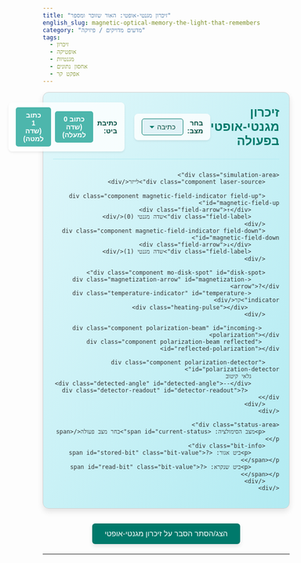 ```yaml
---
title: "זיכרון מגנטי-אופטי: האור שזוכר ומספר"
english_slug: magnetic-optical-memory-the-light-that-remembers
category: "מדעים מדויקים / פיזיקה"
tags:
  - זיכרון
  - אופטיקה
  - מגנטיות
  - אחסון נתונים
  - אפקט קר
---
```


<div id="mo-simulation" class="simulation-container">
    <div class="simulation-header">
        <div class="simulation-title">זיכרון מגנטי-אופטי בפעולה</div>
        <div class="controls-panel">
            <div class="control-group">
                <label for="mode-select">בחר מצב:</label>
                <select id="mode-select" class="control-select">
                    <option value="write">כתיבה</option>
                    <option value="read">קריאה</option>
                </select>
            </div>
            <div id="write-controls" class="control-group action-controls">
                <label>כתיבת ביט:</label>
                <button class="control-button" id="set-bit-0" data-bit="0">כתוב 0 (שדה למעלה)</button>
                <button class="control-button" id="set-bit-1" data-bit="1">כתוב 1 (שדה למטה)</button>
            </div>
            <div id="read-controls" class="control-group action-controls" style="display: none;">
                <!-- Read mode is triggered by mode switch and simulation flow -->
                 <button class="control-button" id="read-button">בצע קריאה</button>
            </div>
        </div>
    </div>

    <div class="simulation-area">
        <div class="component laser-source">לייזר</div>

        <div class="component magnetic-field-indicator field-up" id="magnetic-field-up">
            <div class="field-arrow">↑</div>
            <div class="field-label">שדה מגנטי (0)</div>
        </div>
        <div class="component magnetic-field-indicator field-down" id="magnetic-field-down">
            <div class="field-arrow">↓</div>
            <div class="field-label">שדה מגנטי (1)</div>
        </div>

        <div class="component mo-disk-spot" id="disk-spot">
            <div class="magnetization-arrow" id="magnetization-arrow">?</div>
            <div class="temperature-indicator" id="temperature-indicator">קר</div>
             <div class="heating-pulse"></div>
        </div>

         <div class="component polarization-beam" id="incoming-polarization"></div>
         <div class="component polarization-beam reflected" id="reflected-polarization"></div>

        <div class="component polarization-detector" id="polarization-detector">
            גלאי קיטוב
            <div class="detected-angle" id="detected-angle">--</div>
             <div class="detector-readout" id="detector-readout">?</div>
        </div>
    </div>

    <div class="status-area">
        <p>מצב הסימולציה: <span id="current-status">בחר מצב פעולה</span></p>
        <div class="bit-info">
            <p>ביט אגור: <span id="stored-bit" class="bit-value">?</span></p>
            <p>ביט שנקרא: <span id="read-bit" class="bit-value">?</span></p>
        </div>
    </div>
</div>

<style>
/* General Layout and Styling */
#mo-simulation {
    font-family: 'Varela Round', sans-serif; /* More modern font */
    direction: rtl; /* Right-to-left */
    border: 1px solid #d1d1d1;
    padding: 20px;
    margin-bottom: 25px;
    background: linear-gradient(to bottom right, #e0f7fa, #b2ebf2); /* Soft gradient background */
    border-radius: 12px;
    box-shadow: 0 6px 12px rgba(0, 0, 0, 0.1);
    color: #333;
}

.simulation-header {
    display: flex;
    justify-content: space-between;
    align-items: center;
    margin-bottom: 25px;
    padding-bottom: 15px;
    border-bottom: 1px solid #b2ebf2;
}

.simulation-title {
    font-size: 1.8em;
    font-weight: bold;
    color: #00796b; /* Teal color */
}

.controls-panel {
    display: flex;
    gap: 20px;
    align-items: center;
}

.control-group {
    display: flex;
    align-items: center;
    gap: 8px;
    background-color: rgba(255, 255, 255, 0.8);
    padding: 10px 15px;
    border-radius: 8px;
    box-shadow: 0 2px 4px rgba(0, 0, 0, 0.08);
}

.control-group label {
    font-weight: bold;
    color: #004d40; /* Darker teal */
}

.control-select, .control-button {
    padding: 8px 15px;
    border: 1px solid #00796b;
    border-radius: 5px;
    cursor: pointer;
    font-size: 1em;
    transition: background-color 0.3s ease, transform 0.1s ease;
}

.control-select {
    background-color: #e0f2f7;
    color: #004d40;
    appearance: none; /* Remove default arrow */
    background-image: url('data:image/svg+xml;utf8,<svg fill="%2300796b" height="24" viewBox="0 0 24 24" width="24" xmlns="http://www.w3.org/2000/svg"><path d="M7 10l5 5 5-5z"/><path d="M0 0h24v24H0z" fill="none"/></svg>');
    background-repeat: no-repeat;
    background-position: left 8px center; /* Position arrow on the left */
    padding-left: 30px; /* Space for arrow */
}

.control-button {
    background-color: #4db6ac; /* Light teal */
    color: white;
    font-weight: bold;
    border: none;
}

.control-button:hover {
    background-color: #26a69a; /* Darker teal on hover */
}

.control-button:active {
    transform: scale(0.98);
}

.control-button:disabled {
    background-color: #b2dfdb;
    cursor: not-allowed;
}


.simulation-area {
    position: relative;
    width: 100%;
    min-height: 450px; /* Increased height for visual flow */
    background-color: #ffffff;
    border: 1px solid #b2ebf2;
    border-radius: 8px;
    box-shadow: inset 0 0 8px rgba(0, 0, 0, 0.05);
    padding: 20px;
    display: flex;
    justify-content: center; /* Center content horizontally */
    align-items: flex-start; /* Align content to the top */
}

.component {
    position: absolute;
    text-align: center;
    padding: 8px 12px;
    border-radius: 6px;
    font-size: 0.9em;
    white-space: nowrap;
}

.laser-source {
    top: 20px;
    left: 50%;
    transform: translateX(-50%);
    background-color: #e57373; /* Light red */
    color: white;
    font-weight: bold;
    z-index: 20; /* Above beams initially */
}

.magnetic-field-indicator {
    top: 50%;
    transform: translateY(-50%);
    background-color: rgba(100, 181, 246, 0.9); /* Light blue with opacity */
    color: #0d47a1; /* Dark blue */
    font-weight: bold;
    box-shadow: 0 0 10px rgba(66, 165, 245, 0.5); /* Blue glow */
    opacity: 0; /* Hidden by default */
    transition: opacity 0.5s ease, transform 0.5s ease;
    display: flex;
    flex-direction: column;
    align-items: center;
    gap: 4px;
    width: 80px;
    padding: 10px;
}

.magnetic-field-indicator.field-up {
    right: 10%; /* Position on the right for RTL */
    transform: translateY(-50%) translateX(20px); /* Start slightly off-screen */
}

.magnetic-field-indicator.field-down {
    left: 10%; /* Position on the left for RTL */
    transform: translateY(-50%) translateX(-20px); /* Start slightly off-screen */
}

.magnetic-field-indicator.active {
    opacity: 1;
     transform: translateY(-50%) translateX(0);
}

.field-arrow {
    font-size: 1.8em;
    font-weight: bold;
}

.field-label {
    font-size: 0.8em;
}


.mo-disk-spot {
    width: 100px;
    height: 100px;
    background-color: #80cbc4; /* Cool state */
    border-radius: 50%;
    display: flex;
    flex-direction: column;
    justify-content: center;
    align-items: center;
    position: absolute;
    top: 150px; /* Center vertically in the intended flow */
    left: 50%;
    transform: translateX(-50%);
    transition: background-color 0.6s ease, transform 0.3s ease;
    overflow: visible; /* Allow pulse animation to extend */
    border: 3px solid #004d40; /* Dark teal border */
    box-shadow: 0 4px 8px rgba(0,0,0,0.15);
    z-index: 5; /* Below beams initially */
}

.mo-disk-spot.hot {
    background-color: #ffab91; /* Hot state */
     box-shadow: 0 4px 15px rgba(255, 87, 34, 0.6); /* Orange glow */
}

.heating-pulse {
    position: absolute;
    top: 50%;
    left: 50%;
    transform: translate(-50%, -50%);
    width: 0;
    height: 0;
    background-color: rgba(255, 87, 34, 0.7); /* Pulse color */
    border-radius: 50%;
    opacity: 0;
    transition: all 0.8s ease-out;
     z-index: -1; /* Behind main spot content */
}

.mo-disk-spot.heating .heating-pulse {
    animation: pulse-heat 1.5s ease-out forwards;
}

@keyframes pulse-heat {
    0% { width: 0; height: 0; opacity: 0.7; }
    50% { width: 150px; height: 150px; opacity: 0.3; }
    100% { width: 200px; height: 200px; opacity: 0; }
}


.magnetization-arrow {
    font-size: 3.5em; /* Larger arrow */
    font-weight: bolder;
    color: #0d47a1; /* Dark blue */
    transition: transform 0.5s ease-in-out;
}

.magnetization-arrow.up {
    transform: rotate(0deg);
}

.magnetization-arrow.down {
    transform: rotate(180deg);
}

.temperature-indicator {
    position: absolute;
    bottom: -20px; /* Below the disk */
    left: 50%;
    transform: translateX(-50%);
    font-size: 0.85em;
    color: #333;
    background-color: rgba(255, 255, 255, 0.9);
    padding: 3px 8px;
    border-radius: 4px;
    box-shadow: 0 1px 3px rgba(0,0,0,0.1);
}

.polarization-beam {
     position: absolute;
     width: 8px; /* Thicker beam */
     height: 120px; /* Longer beam */
     background: linear-gradient(to bottom, rgba(255,238,88,0.9), rgba(255,160,0,0.9)); /* Yellow/Orange polarized light */
     left: calc(50% - 4px); /* Center over the spot */
     transform-origin: center top;
     top: 60px; /* Starts below laser */
     opacity: 0; /* Hidden initially */
     transition: transform 0.6s ease-in-out, opacity 0.5s ease, top 0.6s ease;
     z-index: 8; /* Above disk, below laser source */
     box-shadow: 0 0 10px rgba(255, 160, 0, 0.5); /* Orange glow */
}

#incoming-polarization {
     height: 90px; /* Length to hit the disk */
     transform: translateY(0); /* Start position */
     opacity: 0;
}

#reflected-polarization {
    top: calc(60px + 90px); /* Starts exactly where incoming beam hits disk */
    transform-origin: center top; /* Rotate from the point of reflection */
    transform: rotate(0deg); /* Initial state */
    height: 100px; /* Length reflecting upwards */
    background: linear-gradient(to top, rgba(255,238,88,0.9), rgba(255,160,0,0.9)); /* Gradient direction reversed */
    opacity: 0;
}

.polarization-detector {
    position: absolute;
    bottom: 20px;
    left: 50%;
    transform: translateX(-50%);
    background-color: #bdbdbd; /* Grey color */
    color: #424242;
    padding: 10px 15px;
    border-radius: 8px;
    text-align: center;
    width: 150px;
    opacity: 0; /* Hidden initially */
    transition: opacity 0.5s ease;
    box-shadow: 0 2px 5px rgba(0,0,0,0.1);
    font-weight: bold;
    z-index: 8; /* Same as beams */
}

.detected-angle {
    margin-top: 5px;
    font-weight: bold;
    color: #004d40; /* Dark teal */
    font-size: 1.1em;
}

.detector-readout {
    margin-top: 8px;
    font-size: 1.6em;
    font-weight: bolder;
    color: #e65100; /* Deep Orange */
}

/* Status Area Styling */
.status-area {
    margin-top: 25px;
    padding-top: 15px;
    border-top: 1px solid #b2ebf2;
    text-align: center;
    font-size: 1em;
    color: #004d40;
}

.status-area p {
    margin-bottom: 8px;
    font-weight: bold;
}

.status-area span {
    font-weight: normal;
    color: #333;
}

.bit-info {
    display: flex;
    justify-content: center;
    gap: 30px;
    margin-top: 10px;
}

.bit-value {
    font-weight: bold;
    color: #e65100; /* Deep Orange */
    font-size: 1.1em;
}


/* Explanation Section Styling */
button#toggle-explanation {
    display: block;
    margin: 30px auto 20px auto;
    padding: 12px 25px;
    font-size: 1.1em;
    cursor: pointer;
    background-color: #00796b; /* Teal */
    color: white;
    border: none;
    border-radius: 6px;
    transition: background-color 0.3s ease;
    font-family: 'Varela Round', sans-serif;
    box-shadow: 0 4px 8px rgba(0, 0, 0, 0.1);
}

button#toggle-explanation:hover {
    background-color: #004d40; /* Darker teal */
}

#explanation-content {
    border: 1px solid #d1d1d1;
    padding: 20px;
    background-color: #ffffff;
    border-radius: 12px;
    box-shadow: 0 6px 12px rgba(0, 0, 0, 0.08);
    display: none; /* Hidden by default */
    line-height: 1.7;
    color: #333;
}

#explanation-content h2, #explanation-content h3 {
    color: #00796b;
    margin-top: 20px;
    margin-bottom: 10px;
    border-bottom: 1px solid #e0f2f7;
    padding-bottom: 5px;
}

#explanation-content h2 {
    font-size: 1.6em;
}

#explanation-content h3 {
    font-size: 1.3em;
}

#explanation-content p {
    margin-bottom: 15px;
}

#explanation-content ol, #explanation-content ul {
    margin-bottom: 15px;
    padding-right: 20px; /* Indent list items */
}

#explanation-content li {
    margin-bottom: 8px;
}

#explanation-content strong {
    color: #004d40;
}

/* Add some basic responsive adjustments */
@media (max-width: 768px) {
    .simulation-header {
        flex-direction: column;
        align-items: flex-start;
        gap: 15px;
    }
    .controls-panel {
        flex-direction: column;
        gap: 10px;
        width: 100%;
    }
    .control-group {
        width: 100%;
        justify-content: center;
        flex-wrap: wrap;
    }
     .simulation-area {
         min-height: 400px;
     }
     .component {
         position: static; /* Allow components to stack */
         transform: none !important; /* Override absolute positioning transforms */
         margin-bottom: 15px; /* Add space between stacked components */
     }
     .mo-disk-spot {
         width: 80px;
         height: 80px;
     }
     .magnetization-arrow {
         font-size: 2.5em;
     }
     .heating-pulse {
         /* May need specific adjustments for stacked layout */
     }
     .polarization-beam, #reflected-polarization {
         display: none; /* Hide complex animations on small screens */
     }
     .polarization-detector {
         width: auto;
     }
}

</style>

<button id="toggle-explanation">הצג/הסתר הסבר על זיכרון מגנטי-אופטי</button>

<div id="explanation-content">
    <h2>קסם האור והמגנט: איך זיכרון מגנטי-אופטי עובד?</h2>
    <p>דמיינו דיסק שמצד אחד נראה כמו תקליטור רגיל, אבל מצד שני יכול לשמור ולמחוק מידע שוב ושוב! זה בדיוק הקסם שמאחורי זיכרון מגנטי-אופטי (MO). במקום להשתמש רק במגנטיות כמו בדיסק קשיח, או רק באור כמו בתקליטור חד-פעמי, זיכרון MO מחבר בין שני העולמות כדי לאחסן נתונים בצורה יציבה וניתנת לשינוי.</p>

    <h3>לב הטכנולוגיה: מגנטיות שמושפעת מחום</h3>
    <p>החומר הסודי בדיסק MO הוא שכבה דקה של חומר מיוחד (למשל, סגסוגת של מתכות נדירות עם ברזל). החומר הזה הוא מגנטי, אבל יש לו תכונה מעניינת: מעל טמפרטורה מסוימת, הנקראת 'טמפרטורת קירי', הוא מאבד את ה'זיכרון' המגנטי שלו. בטמפרטורה הזו, קל מאוד לשנות את כיוון המגנוט שלו באמצעות שדה מגנטי חיצוני חלש.</p>

    <h3>שלב 1: כתיבת המידע (הפיכת המגנט בעזרת לייזר)</h3>
    <p>כדי לכתוב ביט מידע (0 או 1) על הדיסק, מתרחשים שני דברים במקביל:</p>
    <ol>
        <li><strong>חימום נקודתי בלייזר:</strong> קרן לייזר חזקה יחסית מתמקדת בנקודה זעירה על הדיסק ומחממת אותה במהירות מעל טמפרטורת קירי. בנקודה זו, החומר "שוכח" את המגנוט הקודם שלו.</li>
        <li><strong>הפעלת שדה מגנטי:</strong> בזמן שהנקודה חמה, מופעל עליה שדה מגנטי חיצוני חלש בכיוון הרצוי - למעלה עבור 0, או למטה עבור 1. כשהנקודה מתקררת (מיד לאחר שהלייזר מפסיק לחמם אותה), החומר "זוכר" את כיוון השדה שהיה שם ברגע הקירור, ושומר עליו גם לאחר שהשדה החיצוני מוסר. כך נכתב הביט.</li>
    </ol>
     <p><strong>טיפ למתקדמים:</strong> לרוב, כתיבה מלאה כללה למעשה שתי פעולות: מחיקה (חימום והפעלת שדה בכיוון ניטרלי או קבוע) ולאחר מכן כתיבה (חימום והפעלת שדה בכיוון הרצוי). זה הפך את הכתיבה לאיטית יחסית.</p>

    <h3>שלב 2: קריאת המידע (גילוי סיבוב האור)</h3>
    <p>הקריאה היא החלק המגניב והאופטי של הסיפור, והיא לא משנה את המידע האגור:</p>
    <ol>
        <li><strong>לייזר עדין ומקוטב:</strong> קרן לייזר חלשה (שלא מחממת את הדיסק) מוקרנת על הנקודה. קרן זו מקוטבת, כלומר גלי האור שלה מתנדנדים רק בכיוון אחד (נניח, אנכית).</li>
        <li><strong>אפקט קר - הריקוד המגנטי של האור:</strong> כשהאור הזה מוחזר מהנקודה הממוגנטת, כיוון המגנוט של הנקודה גורם למישור הקיטוב של האור המוחזר להסתובב בזווית קטנה מאוד. הכיוון של הסיבוב הזה (ימינה או שמאלה) תלוי בכיוון המגנוט של הנקודה (למעלה או למטה). זהו 'אפקט קר המגנטו-אופטי'.</li>
        <li><strong>גלאי הקיטוב קולט:</strong> האור המוחזר עובר דרך גלאי קיטוב. הגלאי הזה יודע לזהות את זווית הקיטוב של האור. אם האור הסתובב ימינה, זה אומר שהנקודה ממוגנטת בכיוון 0; אם הסתובב שמאלה, זה אומר 1 (או להיפך, תלוי בתכנון המערכת). כך המערכת 'קוראת' את הביט האגור.</li>
    </ol>

    <h3>למה זה לא איתנו היום?</h3>
    <p>למרות שהיה לזיכרון MO יתרונות כמו עמידות ויכולת מחיקה וכתיבה רב פעמית (בניגוד לתקליטורים צרובים חד-פעמיים), היו לו חסרונות משמעותיים שהביאו לדעיכתו מול טכנולוגיות אחרות. העיקרי שבהם היה המהירות: תהליך הכתיבה שדורש חימום וקירור היה איטי משמעותית מדי בהשוואה לכוננים קשיחים שהלכו והשתפרו במהירות. בנוסף, הדרייבים והמדיות היו יקרים יותר, והקיבולת, למרות שגדלה עם השנים, נותרה נמוכה יותר ממתחרים אחרים.</p>

    <h3>לסיכום</h3>
    <p>זיכרון מגנטי-אופטי הוא דוגמה מצוינת לשילוב גאוני של עקרונות מפיזיקה שונים - מגנטיות, חום ואופטיקה - כדי ליצור אמצעי אחסון ייחודי שסיפק פתרון מעניין לצורך באחסון מידע ארכיוני וניתן לשינוי בתקופה שלפני עידן ה-USB והענן.</p>
</div>

<script>
document.addEventListener('DOMContentLoaded', () => {
    const modeSelect = document.getElementById('mode-select');
    const writeControls = document.getElementById('write-controls');
    const readControls = document.getElementById('read-controls');
    const setBit0Button = document.getElementById('set-bit-0');
    const setBit1Button = document.getElementById('set-bit-1');
    const readButton = document.getElementById('read-button'); // Added read button
    const diskSpot = document.getElementById('disk-spot');
    const magnetizationArrow = document.getElementById('magnetization-arrow');
    const temperatureIndicator = document.getElementById('temperature-indicator');
    const magneticFieldUp = document.getElementById('magnetic-field-up');
    const magneticFieldDown = document.getElementById('magnetic-field-down');
    const incomingPolarization = document.getElementById('incoming-polarization');
    const reflectedPolarization = document.getElementById('reflected-polarization');
    const polarizationDetector = document.getElementById('polarization-detector');
    const detectedAngleSpan = document.getElementById('detected-angle'); // Renamed for clarity
     const detectorReadout = document.getElementById('detector-readout'); // Added for clarity
    const currentStatus = document.getElementById('current-status');
    const storedBitSpan = document.getElementById('stored-bit');
    const readBitSpan = document.getElementById('read-bit');
    const toggleExplanationButton = document.getElementById('toggle-explanation');
    const explanationContent = document.getElementById('explanation-content');
    const heatingPulse = diskSpot.querySelector('.heating-pulse'); // Get the pulse element

    let storedBit = '?'; // Can be '0', '1', or '?'
    const kerrRotationDegrees = 15; // Example angle in degrees for Kerr effect (made it slightly larger for visibility)
    let isSimulating = false; // Flag to prevent multiple operations at once

    // --- Helper Functions ---

    function updateStatus(statusText) {
        currentStatus.textContent = statusText;
    }

    function setStoredBit(bit) {
        storedBit = bit;
        storedBitSpan.textContent = storedBit === '?' ? '?' : bit;
        magnetizationArrow.className = 'magnetization-arrow'; // Reset class
        if (storedBit === '0') {
            magnetizationArrow.classList.add('up');
            magnetizationArrow.textContent = '↑';
            magnetizationArrow.style.opacity = '1';
        } else if (storedBit === '1') {
            magnetizationArrow.classList.add('down');
            magnetizationArrow.textContent = '↓';
            magnetizationArrow.style.opacity = '1';
        } else {
             magnetizationArrow.textContent = '?';
             magnetizationArrow.style.opacity = '0.5'; // Indicate unknown state visually
        }
         readBitSpan.textContent = '?'; // Reset read bit on change
         detectedAngleSpan.textContent = '--'; // Reset detected angle
         detectorReadout.textContent = '?'; // Reset detector readout
    }

    function setTemperature(state) {
        diskSpot.classList.remove('hot', 'cool', 'heating');
        diskSpot.classList.add(state);
        temperatureIndicator.textContent = state === 'hot' ? 'חם (מעל Tc)' : 'קר (מתחת לTc)';
         if (state === 'hot') {
             diskSpot.classList.add('heating'); // Trigger pulse animation
         }
    }

    function showMagneticField(direction) {
        magneticFieldUp.classList.remove('active');
        magneticFieldDown.classList.remove('active');
        if (direction === 'up') {
            magneticFieldUp.classList.add('active');
        } else if (direction === 'down') {
            magneticFieldDown.classList.add('active');
        }
    }

     function showPolarizationBeams(incomingOpacity, reflectedOpacity, reflectedRotation = 0) {
         incomingPolarization.style.opacity = incomingOpacity;
         reflectedPolarization.style.opacity = reflectedOpacity;

         // Reset rotation immediately if hiding
         if (reflectedOpacity === 0) {
             reflectedPolarization.style.transition = 'none';
             reflectedPolarization.style.transform = 'rotate(0deg)';
             // Force reflow to apply the non-transitioned change before setting transition back
             reflectedPolarization.offsetHeight;
         }

         // Apply rotation with transition if showing
         if (reflectedOpacity > 0) {
             reflectedPolarization.style.transition = 'transform 1s ease-in-out, opacity 0.5s ease';
             reflectedPolarization.style.transform = `rotate(${reflectedRotation}deg)`;
         }
     }

    function showDetector(opacity) {
        polarizationDetector.style.opacity = opacity;
        detectedAngleSpan.style.opacity = opacity;
         detectorReadout.style.opacity = opacity;
    }

    function setControlsEnabled(enabled) {
        modeSelect.disabled = !enabled;
        setBit0Button.disabled = !enabled;
        setBit1Button.disabled = !enabled;
        readButton.disabled = !enabled;
         isSimulating = !enabled;
    }


    // --- Mode Handling ---

    function setMode(mode) {
         if (isSimulating) return; // Prevent mode change during simulation

        if (mode === 'write') {
            writeControls.style.display = 'flex'; // Use flex for layout
            readControls.style.display = 'none';
             showPolarizationBeams(0, 0); // Hide light beams
             showDetector(0); // Hide detector
            updateStatus('בחר ביט לכתיבה על הדיסק');
             // Ensure spot is cool and magnetization is visible based on stored bit
             setTemperature('cool');
             showMagneticField('none');
             setStoredBit(storedBit); // Refresh magnetization arrow
        } else if (mode === 'read') {
            writeControls.style.display = 'none';
            readControls.style.display = 'block';
             showMagneticField('none'); // Hide magnetic fields
            updateStatus('מוכן לקריאה. לחץ "בצע קריאה"');
             // Ensure spot is cool
             setTemperature('cool');
            // Show polarization beams and detector structure (will become visible with opacity)
            showPolarizationBeams(0, 0); // Start hidden, animation will show
            showDetector(1); // Detector background appears, text hidden
            detectedAngleSpan.textContent = '--';
             detectorReadout.textContent = '?';
        }
    }

    // --- Write Process Simulation ---

    function startWrite(bit) {
         if (isSimulating) return;
         setControlsEnabled(false);

        updateStatus(`מתחיל תהליך כתיבת ביט ${bit}...`);
        setStoredBit('?'); // Indicate state change is starting

        // Step 1: Apply Magnetic Field
        setTimeout(() => {
             showMagneticField(bit === '0' ? 'up' : 'down');
             updateStatus(`מפעיל שדה מגנטי בכיוון ${bit === '0' ? 'למעלה' : 'למטה'}`);
        }, 500); // Delay before field appears

        // Step 2: Heat with Laser
        setTimeout(() => {
            setTemperature('hot');
            updateStatus('מחמם את הנקודה עם לייזר...');
        }, 1500); // Delay after field appears

        // Step 3: Spot is Hot and Field is On - Magnetization changes
        setTimeout(() => {
             updateStatus(`נקודה חמה, שדה פעיל. משנה מגנוט...`);
        }, 2500); // Delay during hot phase

        // Step 4: Cool down, Magnetization locks, Field removed
        setTimeout(() => {
            setTemperature('cool');
            setStoredBit(bit); // Lock in the new bit
            showMagneticField('none');
            updateStatus(`התקררות הסתיימה. ביט ${bit} נכתב ואוחסן!`);
             setControlsEnabled(true);
        }, 3500); // Delay for cooling/locking

    }

    // --- Read Process Simulation ---

    function performRead() {
        if (isSimulating) return;

        if (storedBit === '?') {
            updateStatus('אין ביט אגור לקריאה.');
            readBitSpan.textContent = '?';
            detectedAngleSpan.textContent = '--';
            detectorReadout.textContent = '?';
             showPolarizationBeams(0, 0); // Ensure beams are off
             showDetector(1); // Keep detector visible but show no reading
            return;
        }

         setControlsEnabled(false);
        updateStatus(`מתחיל תהליך קריאת ביט אגור (${storedBit})...`);
         detectedAngleSpan.textContent = '--'; // Reset angle display
         detectorReadout.textContent = '?'; // Reset readout display

        // Step 1: Fire Laser (Low Power) and show incoming beam
        setTimeout(() => {
             updateStatus('שולח קרן לייזר מקוטבת לעבר הדיסק...');
             showPolarizationBeams(1, 0); // Show incoming, hide reflected
        }, 500); // Delay before beam appears

        // Step 2: Beam hits disk, reflected beam appears
         setTimeout(() => {
             updateStatus('הקרן פוגעת בדיסק, האור מוחזר...');
              // Simulate Kerr effect rotation based on stored bit
             let angle = 0;
             if (storedBit === '0') {
                  angle = kerrRotationDegrees; // e.g., Rotate +15 deg for 0
             } else if (storedBit === '1') {
                  angle = -kerrRotationDegrees; // e.g., Rotate -15 deg for 1
             }
              showPolarizationBeams(1, 1, angle); // Show reflected beam with rotation
         }, 1500); // Delay for beam travel to disk and reflection start

        // Step 3: Reflected beam reaches detector, angle is detected
        setTimeout(() => {
             updateStatus('האור המוחזר מגיע לגלאי הקיטוב...');
             let angleDisplay = storedBit === '0' ? `+${kerrRotationDegrees}°` : `-${kerrRotationDegrees}°`;
             detectedAngleSpan.textContent = `זווית: ${angleDisplay}`;
             detectorReadout.textContent = storedBit; // Display the read bit
             readBitSpan.textContent = storedBit;

            updateStatus(`קריאה בוצעה! ביט שנקרא: ${storedBit}`);
             setControlsEnabled(true);
        }, 2500); // Delay for reflected beam travel to detector

         // Step 4: Simulation ends, beams fade out slightly after
         setTimeout(() => {
             showPolarizationBeams(0.5, 0.5, reflectedPolarization.style.transform.match(/rotate\(([^)]+)\)/)[1]); // Keep rotation but reduce opacity
         }, 3500);

    }


    // --- Event Listeners ---

    modeSelect.addEventListener('change', (event) => {
        setMode(event.target.value);
    });

    setBit0Button.addEventListener('click', () => {
        if (modeSelect.value === 'write') {
             startWrite('0');
        }
    });

    setBit1Button.addEventListener('click', () => {
         if (modeSelect.value === 'write') {
            startWrite('1');
        }
    });

     readButton.addEventListener('click', () => {
         if (modeSelect.value === 'read') {
             performRead();
         }
     });

    toggleExplanationButton.addEventListener('click', () => {
        const isHidden = explanationContent.style.display === 'none' || explanationContent.style.display === '';
        explanationContent.style.display = isHidden ? 'block' : 'none';
        toggleExplanationButton.textContent = isHidden ? 'הסתר הסבר על זיכרון מגנטי-אופטי' : 'הצג/הסתר הסבר על זיכרון מגנטי-אופטי';
    });


    // --- Initial Setup ---
     setStoredBit('?'); // Start with no bit stored
    setMode('write'); // Start in write mode
     setControlsEnabled(true); // Ensure controls are enabled initially
});
</script>
---